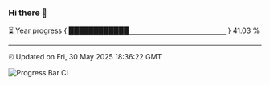 ### Hi there 👋

⏳ Year progress { ████████████▁▁▁▁▁▁▁▁▁▁▁▁▁▁▁▁▁▁ } 41.03 %

---

⏰ Updated on Fri, 30 May 2025 18:36:22 GMT

![Progress Bar CI](https://github.com/DhruviPatel157/GitHub-Actions-Demo/workflows/Progress%20Bar%20CI/badge.svg)

